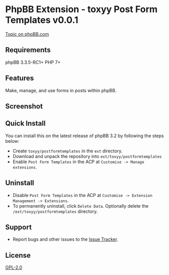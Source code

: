 # PhpBB Extension - toxyy Post Form Templates v0.0.1

[Topic on phpBB.com]()

## Requirements

phpBB 3.3.5-RC1+ PHP 7+

## Features

Make, manage, and use forms in posts within phpBB.

## Screenshot

## Quick Install

You can install this on the latest release of phpBB 3.2 by following the steps below:

* Create `toxyy/postformtemplates` in the `ext` directory.
* Download and unpack the repository into `ext/toxyy/postformtemplates`
* Enable `Post Form Templates` in the ACP at `Customise -> Manage extensions`.

## Uninstall

* Disable `Post Form Templates` in the ACP at `Customise -> Extension Management -> Extensions`.
* To permanently uninstall, click `Delete Data`. Optionally delete the `/ext/toxyy/postformtemplates` directory.

## Support

* Report bugs and other issues to the [Issue Tracker](https://github.com/toxyy/postformtemplates/issues).

## License

[GPL-2.0](license.txt)
